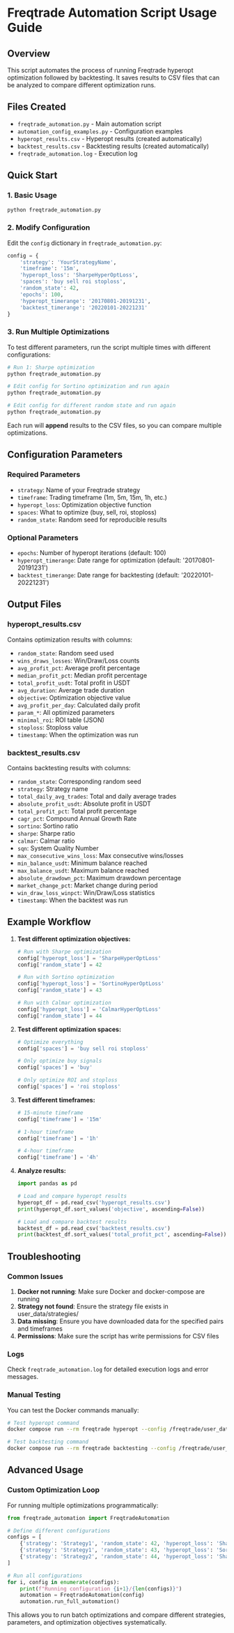 # Freqtrade Automation Script Usage Guide

## Overview
This script automates the process of running Freqtrade hyperopt optimization followed by backtesting. It saves results to CSV files that can be analyzed to compare different optimization runs.

## Files Created
- `freqtrade_automation.py` - Main automation script
- `automation_config_examples.py` - Configuration examples
- `hyperopt_results.csv` - Hyperopt results (created automatically)
- `backtest_results.csv` - Backtesting results (created automatically)
- `freqtrade_automation.log` - Execution log

## Quick Start

### 1. Basic Usage
```bash
python freqtrade_automation.py
```

### 2. Modify Configuration
Edit the `config` dictionary in `freqtrade_automation.py`:

```python
config = {
    'strategy': 'YourStrategyName',
    'timeframe': '15m',
    'hyperopt_loss': 'SharpeHyperOptLoss',
    'spaces': 'buy sell roi stoploss',
    'random_state': 42,
    'epochs': 100,
    'hyperopt_timerange': '20170801-20191231',
    'backtest_timerange': '20220101-20221231'
}
```

### 3. Run Multiple Optimizations
To test different parameters, run the script multiple times with different configurations:

```bash
# Run 1: Sharpe optimization
python freqtrade_automation.py

# Edit config for Sortino optimization and run again
python freqtrade_automation.py

# Edit config for different random state and run again
python freqtrade_automation.py
```

Each run will **append** results to the CSV files, so you can compare multiple optimizations.

## Configuration Parameters

### Required Parameters
- `strategy`: Name of your Freqtrade strategy
- `timeframe`: Trading timeframe (1m, 5m, 15m, 1h, etc.)
- `hyperopt_loss`: Optimization objective function
- `spaces`: What to optimize (buy, sell, roi, stoploss)
- `random_state`: Random seed for reproducible results

### Optional Parameters
- `epochs`: Number of hyperopt iterations (default: 100)
- `hyperopt_timerange`: Date range for optimization (default: '20170801-20191231')
- `backtest_timerange`: Date range for backtesting (default: '20220101-20221231')

## Output Files

### hyperopt_results.csv
Contains optimization results with columns:
- `random_state`: Random seed used
- `wins_draws_losses`: Win/Draw/Loss counts
- `avg_profit_pct`: Average profit percentage
- `median_profit_pct`: Median profit percentage
- `total_profit_usdt`: Total profit in USDT
- `avg_duration`: Average trade duration
- `objective`: Optimization objective value
- `avg_profit_per_day`: Calculated daily profit
- `param_*`: All optimized parameters
- `minimal_roi`: ROI table (JSON)
- `stoploss`: Stoploss value
- `timestamp`: When the optimization was run

### backtest_results.csv
Contains backtesting results with columns:
- `random_state`: Corresponding random seed
- `strategy`: Strategy name
- `total_daily_avg_trades`: Total and daily average trades
- `absolute_profit_usdt`: Absolute profit in USDT
- `total_profit_pct`: Total profit percentage
- `cagr_pct`: Compound Annual Growth Rate
- `sortino`: Sortino ratio
- `sharpe`: Sharpe ratio
- `calmar`: Calmar ratio
- `sqn`: System Quality Number
- `max_consecutive_wins_loss`: Max consecutive wins/losses
- `min_balance_usdt`: Minimum balance reached
- `max_balance_usdt`: Maximum balance reached
- `absolute_drawdown_pct`: Maximum drawdown percentage
- `market_change_pct`: Market change during period
- `win_draw_loss_winpct`: Win/Draw/Loss statistics
- `timestamp`: When the backtest was run

## Example Workflow

1. **Test different optimization objectives:**
   ```python
   # Run with Sharpe optimization
   config['hyperopt_loss'] = 'SharpeHyperOptLoss'
   config['random_state'] = 42
   
   # Run with Sortino optimization  
   config['hyperopt_loss'] = 'SortinoHyperOptLoss'
   config['random_state'] = 43
   
   # Run with Calmar optimization
   config['hyperopt_loss'] = 'CalmarHyperOptLoss'
   config['random_state'] = 44
   ```

2. **Test different optimization spaces:**
   ```python
   # Optimize everything
   config['spaces'] = 'buy sell roi stoploss'
   
   # Only optimize buy signals
   config['spaces'] = 'buy'
   
   # Only optimize ROI and stoploss
   config['spaces'] = 'roi stoploss'
   ```

3. **Test different timeframes:**
   ```python
   # 15-minute timeframe
   config['timeframe'] = '15m'
   
   # 1-hour timeframe
   config['timeframe'] = '1h'
   
   # 4-hour timeframe
   config['timeframe'] = '4h'
   ```

4. **Analyze results:**
   ```python
   import pandas as pd
   
   # Load and compare hyperopt results
   hyperopt_df = pd.read_csv('hyperopt_results.csv')
   print(hyperopt_df.sort_values('objective', ascending=False))
   
   # Load and compare backtest results
   backtest_df = pd.read_csv('backtest_results.csv')
   print(backtest_df.sort_values('total_profit_pct', ascending=False))
   ```

## Troubleshooting

### Common Issues
1. **Docker not running**: Make sure Docker and docker-compose are running
2. **Strategy not found**: Ensure the strategy file exists in user_data/strategies/
3. **Data missing**: Ensure you have downloaded data for the specified pairs and timeframes
4. **Permissions**: Make sure the script has write permissions for CSV files

### Logs
Check `freqtrade_automation.log` for detailed execution logs and error messages.

### Manual Testing
You can test the Docker commands manually:
```bash
# Test hyperopt command
docker compose run --rm freqtrade hyperopt --config /freqtrade/user_data/config.json --strategy RSIDivergenceBullishStrategy --timeframe 15m --epochs 1

# Test backtesting command  
docker compose run --rm freqtrade backtesting --config /freqtrade/user_data/config.json --strategy RSIDivergenceBullishStrategy --timeframe 15m
```

## Advanced Usage

### Custom Optimization Loop
For running multiple optimizations programmatically:

```python
from freqtrade_automation import FreqtradeAutomation

# Define different configurations
configs = [
    {'strategy': 'Strategy1', 'random_state': 42, 'hyperopt_loss': 'SharpeHyperOptLoss'},
    {'strategy': 'Strategy1', 'random_state': 43, 'hyperopt_loss': 'SortinoHyperOptLoss'},
    {'strategy': 'Strategy2', 'random_state': 44, 'hyperopt_loss': 'SharpeHyperOptLoss'},
]

# Run all configurations
for i, config in enumerate(configs):
    print(f"Running configuration {i+1}/{len(configs)}")
    automation = FreqtradeAutomation(config)
    automation.run_full_automation()
```

This allows you to run batch optimizations and compare different strategies, parameters, and optimization objectives systematically.